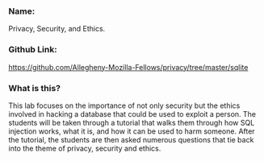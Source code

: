 ### Name:
Privacy, Security, and Ethics.

### Github Link:
https://github.com/Allegheny-Mozilla-Fellows/privacy/tree/master/sqlite

### What is this?

This lab focuses on the importance of not only security but the ethics involved in hacking a database that could be used to exploit a person. The students will be taken through a tutorial that walks them through how SQL injection works, what it is, and how it can be used to harm someone. After the tutorial, the students are then asked numerous questions that tie back into the theme of privacy, security and ethics. 

